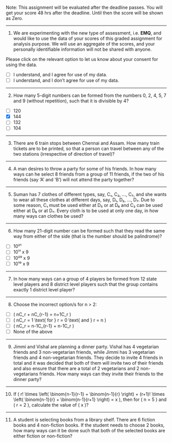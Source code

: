 Note: This assignment will be evaluated after the deadline passes. You will get your score 48 hrs after the deadline. Until then the score will be shown as Zero.

---

1) We are experimenting with the new type of assessment, i.e. **EMQ**, and would like to use the data of your scores of this graded assignment for analysis purpose. We will use an aggregate of the scores, and your personally identifiable information will not be shared with anyone.  

Please click on the relevant option to let us know about your consent for using the data.  

- [ ] I understand, and I agree for use of my data.  
- [ ] I understand, and I don’t agree for use of my data.  

---

2) How many 5-digit numbers can be formed from the numbers 0, 2, 4, 5, 7 and 9 (without repetition), such that it is divisible by 4?  

- [ ] 120  
- [x] 144  
- [ ] 132  
- [ ] 104  

---

3) There are 6 train stops between Chennai and Assam. How many train tickets are to be printed, so that a person can travel between any of the two stations (irrespective of direction of travel)?  


---

4) A man desires to throw a party for some of his friends. In how many ways can he select 8 friends from a group of 11 friends, if the two of his friends (say ‘A’ and ‘B’) will not attend the party together?  


---

5) Suman has 7 clothes of different types, say, C₁, C₂, ..., C₇, and she wants to wear all these clothes at different days, say, D₁, D₂, ..., D₇. Due to some reason, C₁ must be used either at D₅ or at D₆ and C₂ can be used either at D₆ or at D₇. Every cloth is to be used at only one day, in how many ways can clothes be used?  

---

6) How many 21-digit number can be formed such that they read the same way from either of the side (that is the number should be palindrome)?  
- [ ] 10²¹  
- [ ] 10¹¹ x 9  
- [ ] 10²⁰ x 9  
- [ ] 10¹⁰ x 9  

---

7) In how many ways can a group of 4 players be formed from 12 state level players and 8 district level players such that the group contains exactly 1 district level player?  

---

8) Choose the incorrect option/s for n > 2:  
- [ ] \( nC_r + nC_{r-1} = n+1C_r \)  
- [ ] \( nC_r = 1 \text{ for } r = 0 \text{ and } r = n \)  
- [ ] \( nC_r = n-1C_{r-1} + n-1C_r \)  
- [ ] None of the above  

---

9) Jimmi and Vishal are planning a dinner party. Vishal has 4 vegetarian friends and 3 non-vegetarian friends, while Jimmi has 3 vegetarian friends and 4 non-vegetarian friends. They decide to invite 4 friends in total and it was decided that both of them will invite two of their friends and also ensure that there are a total of 2 vegetarians and 2 non-vegetarians friends. How many ways can they invite their friends to the dinner party?  

---

10) If \( r! \times \left( \binom{n-1}{r-1} + \binom{n-1}{r} \right) + (r+1)! \times \left( \binom{n-1}{r} + \binom{n-1}{r+1} \right) = x \), then for \( n = 5 \) and \( r = 2 \), calculate the value of \( x \)?  


---

11) A student is selecting books from a library shelf. There are 6 fiction books and 4 non-fiction books. If the student needs to choose 2 books, how many ways can it be done such that both of the selected books are either fiction or non-fiction?  

